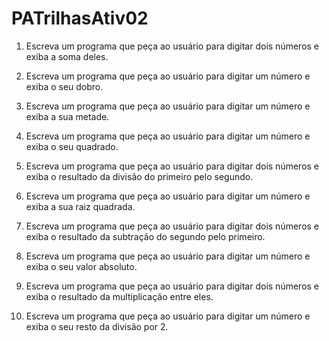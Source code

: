 # PATrilhasAtiv02

1. Escreva um programa que peça ao usuário para digitar dois números e exiba a soma deles.  

2. Escreva um programa que peça ao usuário para digitar um número e exiba o seu dobro.  

3. Escreva um programa que peça ao usuário para digitar um número e exiba a sua metade.  

4. Escreva um programa que peça ao usuário para digitar um número e exiba o seu quadrado.  

5. Escreva um programa que peça ao usuário para digitar dois números e exiba o resultado da divisão do primeiro pelo segundo.  

6. Escreva um programa que peça ao usuário para digitar um número e exiba a sua raiz quadrada.  

7. Escreva um programa que peça ao usuário para digitar dois números e exiba o resultado da subtração do segundo pelo primeiro.  

8. Escreva um programa que peça ao usuário para digitar um número e exiba o seu valor absoluto.  

9. Escreva um programa que peça ao usuário para digitar dois números e exiba o resultado da multiplicação entre eles.  

10. Escreva um programa que peça ao usuário para digitar um número e exiba o seu resto da divisão por 2.
